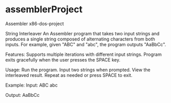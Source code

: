 # assemblerProject
Assembler x86-dos-project

String Interleaver
An Assembler program that takes two input strings and produces a single string composed of alternating characters from both inputs.
For example, given "ABC" and "abc", the program outputs "AaBbCc".

Features:
Supports multiple iterations with different input strings.
Program exits gracefully when the user presses the SPACE key.

Usage:
Run the program.
Input two strings when prompted.
View the interleaved result.
Repeat as needed or press SPACE to exit.

Example:
Input:
ABC
abc

Output:
AaBbCc
